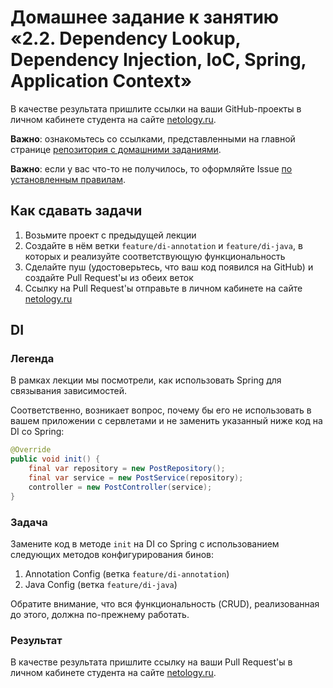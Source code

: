# Домашнее задание к занятию «2.2. Dependency Lookup, Dependency Injection, IoC, Spring, Application Context»

В качестве результата пришлите ссылки на ваши GitHub-проекты в личном кабинете студента на сайте [netology.ru](https://netology.ru).

**Важно**: ознакомьтесь со ссылками, представленными на главной странице [репозитория с домашними заданиями](../README.md).

**Важно**: если у вас что-то не получилось, то оформляйте Issue [по установленным правилам](../report-requirements.md).

## Как сдавать задачи

1. Возьмите проект с предыдущей лекции
1. Создайте в нём ветки `feature/di-annotation` и `feature/di-java`, в которых и реализуйте соответствующую функциональность
1. Сделайте пуш (удостоверьтесь, что ваш код появился на GitHub) и создайте Pull Request'ы из обеих веток
1. Ссылку на Pull Request'ы отправьте в личном кабинете на сайте [netology.ru](https://netology.ru)

## DI

### Легенда

В рамках лекции мы посмотрели, как использовать Spring для связывания зависимостей.

Соответственно, возникает вопрос, почему бы его не использовать в вашем приложении с сервлетами и не заменить указанный ниже код на DI со Spring:
```java
@Override
public void init() {
    final var repository = new PostRepository();
    final var service = new PostService(repository);
    controller = new PostController(service);
}
```

### Задача

Замените код в методе `init` на DI со Spring с использованием следующих методов конфигурирования бинов:
1. Annotation Config (ветка `feature/di-annotation`)
1. Java Config (ветка `feature/di-java`)

Обратите внимание, что вся функциональность (CRUD), реализованная до этого, должна по-прежнему работать.

### Результат

В качестве результата пришлите ссылку на ваши Pull Request'ы в личном кабинете студента на сайте [netology.ru](https://netology.ru).
